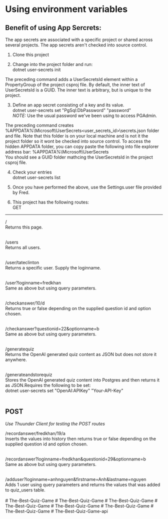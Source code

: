 Using environment variables
===========================

Benefit of using App Sercrets:
------------------------------
The app secrets are associated with a specific project or shared across several projects. 
The app secrets aren't checked into source control.

1. Clone this project<br>

2. Change into the project folder and run:<br>
dotnet user-secrets init<br>

The preceding command adds a UserSecretsId element within a PropertyGroup of the project csproj file. 
By default, the inner text of UserSecretsId is a GUID. 
The inner text is arbitrary, but is unique to the project.

3. Define an app secret consisting of a key and its value.<br>
dotnet user-secrets set "PgSql:DbPassword" "password"<br>
<em>NOTE:</em> Use the usual password we've been using to access PGAdmin.

The preceding command creates %APPDATA%\Microsoft\UserSecrets\<user_secrets_id>\secrets.json folder and file.
Note that this folder is on your local machine and is not it the project folder so it wont be checked into source control.
To access the hidden APPDATA folder, you can copy paste the following into file explorer address bar: %APPDATA%\Microsoft\UserSecrets\
You should see a GUID folder mathcing the UserSecretsId in the project csproj file.

4. Check your entries<br>
dotnet user-secrets list<br>

5. Once you have performed the above, use the Settings.user file provided by Fred.<br>

6. This project has the following routes:<br>
GET<br>
---
/<br>
Returns this page.<br><br>

/users<br>
Returns all users.<br><br>

/user/tateclinton<br>
Returns a specific user. Supply the loginname.<br><br>

/user?loginname=fredkhan<br>
Same as above but using query parameters.<br><br>

/checkanswer/10/d<br>
Returns true or false depending on the supplied question id and option chosen.<br><br>

/checkanswer?questionid=22&optionname=b<br>
Same as above but using query parameters.<br><br>


/generatequiz<br>
Returns the OpenAI generated quiz content as JSON but does not store it anywhere.<br><br>

/generateandstorequiz<br>
Stores the OpenAI generated quiz content into Postgres and then returns it as JSON.Requires the following to be set:<br>
dotnet user-secrets set "OpenAI:APIKey" "Your-API-Key"<br><br>


POST<br>
----
<em>Use Thuunder Client for testing the POST routes</em><br>

/recordanswer/fredkhan/19/a<br>
Inserts the values into history then returns true or false depending on the supplied question id and option chosen.<br><br>

/recordanswer?loginname=fredkhan&questionid=29&optionname=b<br>
Same as above but using query parameters.<br><br>

/adduser?loginname=anhnguyen&firstname=Anh&lastname=nguyen<br>
Adds 1 user using query parameters and returns the values that was added to quiz_users table.<br><br>#   T h e - B e s t - Q u i z - G a m e  
 #   T h e - B e s t - Q u i z - G a m e  
 #   T h e - B e s t - Q u i z - G a m e  
 #   T h e - B e s t - Q u i z - G a m e  
 #   T h e - B e s t - Q u i z - G a m e  
 #   T h e - B e s t - Q u i z - G a m e  
 #   T h e - B e s t - Q u i z - G a m e  
 #   T h e - B e s t - Q u i z - G a m e - a p i  
 